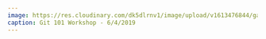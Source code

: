 ```yaml
---
image: https://res.cloudinary.com/dk5dlrnv1/image/upload/v1613476844/gallery/git101_3_oib6fo.jpg
caption: Git 101 Workshop - 6/4/2019
---
```

